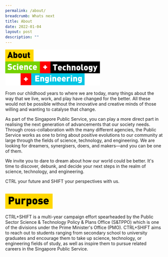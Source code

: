 ```yaml
---
permalink: /about/
breadcrumb: Whats next
title: About
date: 2022-01-04
layout: post
description: ""
---
```

<style>
.about {
    width:60%;
	  text-align: left; 
}
.about img {
    max-width:100%;
    height:auto;
}
@media only screen and (max-width: 768px) {
    .about {
        width:80%;
				text-align: left
    }
    .about img {
        max-width:100%;
    }
}
</style>
<div class="about">
    <img src="/images/About%20Us/about%20STE.png">
</div>

From our childhood years to where we are today, many things about the way that we live, work, and play have changed for the better. All these would not be possible without the innovative and creative minds of those willing and wanting to catalyse that change.

As part of the Singapore Public Service, you can play a more direct part in realising the next generation of advancements that our society needs. Through cross-collaboration with the many different agencies, the Public Service works as one to bring about positive evolutions to our community at large through the fields of science, technology, and engineering. We are looking for dreamers, synergisers, doers, and makers—and you can be one of them.

We invite you to dare to dream about how our world could be better. It's time to discover, debunk, and decide your next steps in the realm of science, technology, and engineering. 

CTRL your future and SHIFT your perspectives with us.

<br> 

<style>
.purpose {
    width:30%;
	  text-align: left; 
}
.purpose img {
    max-width:100%;
    height:auto;
}
@media only screen and (max-width: 768px) {
    .purpose, .mission {
        width:40%;
				text-align: left
    }
    .purpose img, .mission img{
        max-width:100%;
    }
}
</style>
<div class="purpose">
    <img src="/images/About%20Us/purpose.png">
</div>


CTRL+SHIFT is a multi-year campaign effort spearheaded by the Public Sector Science & Technology Policy & Plans Office (S&TPPO) which is one of the divisions under the Prime Minister's Office (PMO). CTRL+SHIFT aims to reach out to students ranging from secondary school to university graduates and encourage them to take up science, technology, or engineering fields of study, as well as inspire them to pursue related careers in the Singapore Public Service.

